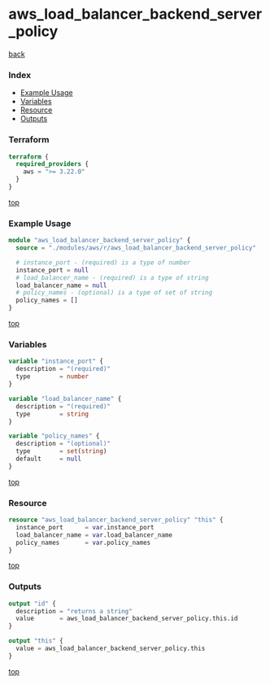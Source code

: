 # aws_load_balancer_backend_server_policy

[back](../aws.md)

### Index

- [Example Usage](#example-usage)
- [Variables](#variables)
- [Resource](#resource)
- [Outputs](#outputs)

### Terraform

```terraform
terraform {
  required_providers {
    aws = ">= 3.22.0"
  }
}
```

[top](#index)

### Example Usage

```terraform
module "aws_load_balancer_backend_server_policy" {
  source = "./modules/aws/r/aws_load_balancer_backend_server_policy"

  # instance_port - (required) is a type of number
  instance_port = null
  # load_balancer_name - (required) is a type of string
  load_balancer_name = null
  # policy_names - (optional) is a type of set of string
  policy_names = []
}
```

[top](#index)

### Variables

```terraform
variable "instance_port" {
  description = "(required)"
  type        = number
}

variable "load_balancer_name" {
  description = "(required)"
  type        = string
}

variable "policy_names" {
  description = "(optional)"
  type        = set(string)
  default     = null
}
```

[top](#index)

### Resource

```terraform
resource "aws_load_balancer_backend_server_policy" "this" {
  instance_port      = var.instance_port
  load_balancer_name = var.load_balancer_name
  policy_names       = var.policy_names
}
```

[top](#index)

### Outputs

```terraform
output "id" {
  description = "returns a string"
  value       = aws_load_balancer_backend_server_policy.this.id
}

output "this" {
  value = aws_load_balancer_backend_server_policy.this
}
```

[top](#index)